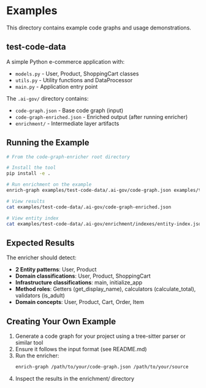 # Examples

This directory contains example code graphs and usage demonstrations.

## test-code-data

A simple Python e-commerce application with:
- `models.py` - User, Product, ShoppingCart classes
- `utils.py` - Utility functions and DataProcessor
- `main.py` - Application entry point

The `.ai-gov/` directory contains:
- `code-graph.json` - Base code graph (input)
- `code-graph-enriched.json` - Enriched output (after running enricher)
- `enrichment/` - Intermediate layer artifacts

## Running the Example

```bash
# From the code-graph-enricher root directory

# Install the tool
pip install -e .

# Run enrichment on the example
enrich-graph examples/test-code-data/.ai-gov/code-graph.json examples/test-code-data

# View results
cat examples/test-code-data/.ai-gov/code-graph-enriched.json

# View entity index
cat examples/test-code-data/.ai-gov/enrichment/indexes/entity-index.json
```

## Expected Results

The enricher should detect:
- **2 Entity patterns**: User, Product
- **Domain classifications**: User, Product, ShoppingCart
- **Infrastructure classifications**: main, initialize_app
- **Method roles**: Getters (get_display_name), calculators (calculate_total), validators (is_adult)
- **Domain concepts**: User, Product, Cart, Order, Item

## Creating Your Own Example

1. Generate a code graph for your project using a tree-sitter parser or similar tool
2. Ensure it follows the input format (see README.md)
3. Run the enricher:
   ```bash
   enrich-graph /path/to/your/code-graph.json /path/to/your/source
   ```
4. Inspect the results in the enrichment/ directory
